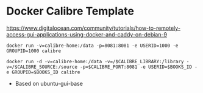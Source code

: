 # Docker Calibre Template

https://www.digitalocean.com/community/tutorials/how-to-remotely-access-gui-applications-using-docker-and-caddy-on-debian-9

```
docker run -v=calibre-home:/data -p=8081:8081 -e USERID=1000 -e GROUPID=1000 calibre
```

```
docker run -d -v=calibre-home:/data -v=/$CALIBRE_LIBRARY:/library -v=/$CALIBRE_SOURCE:/source -p=$CALIBRE_PORT:8081 -e USERID=$BOOKS_ID -e GROUPID=$BOOKS_ID calibre
```


* Based on ubuntu-gui-base


